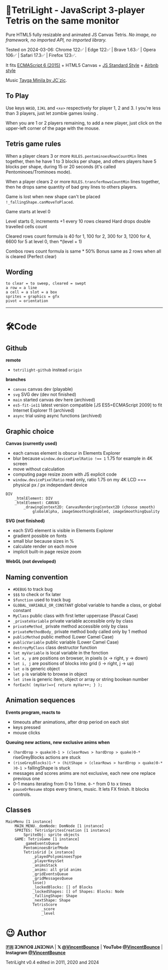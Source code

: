 # 🧱TetriLight - JavaScript 3-player Tetris on the same monitor

Pure HTML5 fully resizable and animated JS Canvas Tetris. *No image, no framework, no imported API, no imported library.*

Tested on 2024-03-06: Chrome 122✅ | Edge 122✅ | Brave 1.63✅ | Opera 106✅ | Safari 17.3✅ | Firefox 123✅.

It fits [ECMAScript 6 (2015)](https://262.ecma-international.org/6.0/) + HTML5 Canvas + [JS Standard Style](https://standardjs.com/rules.html) + [Airbnb style](https://github.com/airbnb/javascript)

Music [Tayga Minila by JC`zic](https://soundcloud.com/jczic/tayga-minimal).

## To Play

Use keys `WASD`, `IJKL` and `<∧∨>` respectively for player 1, 2 and 3. I you're less than 3 players, just let zombie games losing .

When you are 1 or 2 players remaining, to add a new player, just click on the upper-left corner of the page with the mouse.

## Tetris game rules

When a player clears 3 or more `RULES.pentominoesRowsCountMin` lines together, then he have 1 to 3 blocks per shape,
and others players have 5 blocks per shape, during 15 or 20 seconds (it's called Pentominoes/Trominoes mode).

When a player clears 2 or more `RULES.transferRowsCountMin` lines together, then he drops same quantity of bad grey lines to others players.

Game is lost when new shape can't be placed `!_fallingShape.canMoveToPlaced`.

Game starts at level 0

Level starts 0, increments +1 every 10 rows cleared
Hard drops double travelled cells count

Cleared rows count formula is 40 for 1, 100 for 2, 300 for 3, 1200 for 4, 6600 for 5 at level 0, then *(level + 1)

Combos rows count formula is same * 50%
Bonus same as 2 rows when all is cleared (Perfect clear)

## Wording

```
to clear = to sweep, cleared = swept
a row = a line
a cell = a slot = a box
sprites = graphics = gfx
pivot = orientation
```

---

# 🛠️Code

## Github

**remote**

- `tetrilight-github` instead `origin`

**branches**

- `canvas` canvas dev (playable)
- `svg` SVG dev (dev not finished)
- `main` started canvas dev here (archived)
- `es5-fit-ie11` latest version compatible [JS ES5=ECMAScript 2009] to fit Internet Explorer 11 (archived)
- `async` trial using async functions (archived)

## Graphic choice

**Canvas (currently used)**

- each canvas element is obscur in Elements Explorer
- blur because `window.devicePixelRatio !== 1` 1.75 for example in 4K screen
- move without calculation
- computing page resize zoom with JS explicit code
- `window.devicePixelRatio` read only, ratio 1.75 on my 4K LCD === physical px / px independant device

```
DIV
    _htmlElement: DIV
    _htmlElement: CANVAS
        _drawingContext2D: CanvasRenderingContext2D (choose smooth)
            globalAlpha, imageSmoothingEnabled, imageSmoothingQuality
```

**SVG (not finished)**

- each SVG element is visible in Elements Explorer
- gradient possible on fonts
- small blur because sizes in %
- calculate render on each move
- implicit built-in page resize zoom

**WebGL (not developed)**

## Naming convention

- `#DEBUG` to track bug
- `$$$` to check or fix later
- `$function` used to track bug
- `GLOBAL_VARIABLE_OR_CONSTANT` global variable to handle a class, or global constant
- `MyClass` public class with first letter uppercase (Pascal Case)
- `_privateVariable` private variable accessible only by class
- `privateMethod_` private method accessible only by class
- `privateMethodBody_` private method body called only by 1 method
- `publicMethod` public method (Lower Camel Case)
- `publicVariable` public variable (Lower Camel Case)
- `destroyMyClass` class destructor function
- `let myVariable` is local variable in the fonction
- `let x, y` are positions on browser, in pixels (x -> right, y -> down)
- `let i, j` are positions of blocks into grid (i -> right, j -> up)
- `let o` is generic object
- `let p` is variable to browse in object
- `let item` is generic item, object or array or string boolean number
- `forEach( (myVar)=>{ return myVar++; } );`

## Animation sequences

**Events program, reacts to**

- timeouts after animations, after drop period on each slot
- keys pressed
- mouse clicks

**Queuing new actions, new exclusive anims when**

- `(hardDrop > quake)0-1 > (clearRows > hardDrop > quake)0-*` riseGreyBlocks actions are stuck
- `(riseGreyBlocks)1-* > (hitShape > (clearRows > hardDrop > quake)0-* )0-1 >` fallingShape is stuck
- messages and scores anims are not exclusive, each new one replace previous one
- 0-1 means iterating from 0 to 1 time. `0-*` from 0 to x times
- `pauseOrResume` stops every timers, music. It lets FX finish. It blocks controls.

## Classes

```
MainMenu [1 instance]
    MAIN_MENU._domNode: DomNode [1 instance]
    SPRITES: TetrisSpritesCreation [1 instance]
        SpriteObj: sprite objects
    GAME: TetrisGame [1 instance]
        _gameEventsQueue
        PentominoesBriefMode
        TetrisGrid [x instance]
            _playedPolyominoesType
            _playerKeysSet
            _animsStack
            _anims: all grid anims
            _gridEventsQueue
            _gridMessagesQueue
            lose()
            _lockedBlocks: [] of Blocks
            _lockedShapes: [] of Shapes: Blocks: Node
            _fallingShape: Shape
            _nextShape: Shape
            TetrisScore
                _score
                _level
```

# 😉 Author

**🇫🇷 ꓱꓛꓠꓵꓳꓭ ꓕꓠꓱꓛꓠꓲꓥ** | **𝕏 [@VincentBounce](https://x.com/VincentBounce)** | **YouTube [@VincentBounce](https://www.youtube.com/@VincentBounce/)** | **Instagram [@VincentBounce](https://instagr.am/vincentbounce/)**

TetriLight v0.4 edited in 2011, 2020 and 2024
